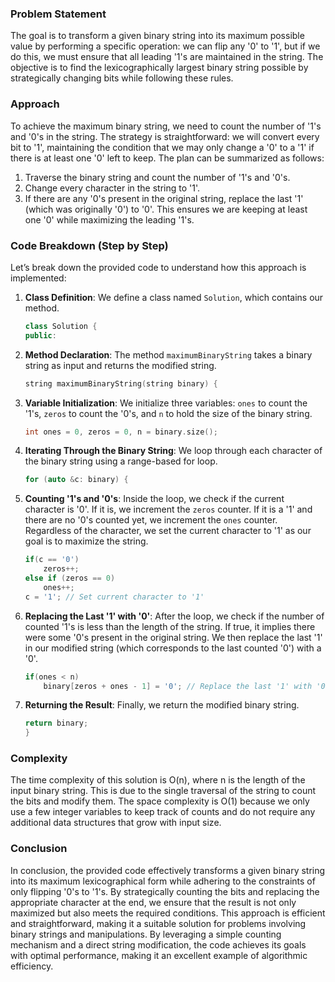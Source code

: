 ### Problem Statement

The goal is to transform a given binary string into its maximum possible value by performing a specific operation: we can flip any '0' to '1', but if we do this, we must ensure that all leading '1's are maintained in the string. The objective is to find the lexicographically largest binary string possible by strategically changing bits while following these rules.

### Approach

To achieve the maximum binary string, we need to count the number of '1's and '0's in the string. The strategy is straightforward: we will convert every bit to '1', maintaining the condition that we may only change a '0' to a '1' if there is at least one '0' left to keep. The plan can be summarized as follows:

1. Traverse the binary string and count the number of '1's and '0's.
2. Change every character in the string to '1'.
3. If there are any '0's present in the original string, replace the last '1' (which was originally '0') to '0'. This ensures we are keeping at least one '0' while maximizing the leading '1's.

### Code Breakdown (Step by Step)

Let’s break down the provided code to understand how this approach is implemented:

1. **Class Definition**: We define a class named `Solution`, which contains our method.

    ```cpp
    class Solution {
    public:
    ```

2. **Method Declaration**: The method `maximumBinaryString` takes a binary string as input and returns the modified string.

    ```cpp
    string maximumBinaryString(string binary) {
    ```

3. **Variable Initialization**: We initialize three variables: `ones` to count the '1's, `zeros` to count the '0's, and `n` to hold the size of the binary string.

    ```cpp
    int ones = 0, zeros = 0, n = binary.size();
    ```

4. **Iterating Through the Binary String**: We loop through each character of the binary string using a range-based for loop.

    ```cpp
    for (auto &c: binary) {
    ```

5. **Counting '1's and '0's**: Inside the loop, we check if the current character is '0'. If it is, we increment the `zeros` counter. If it is a '1' and there are no '0's counted yet, we increment the `ones` counter. Regardless of the character, we set the current character to '1' as our goal is to maximize the string.

    ```cpp
    if(c == '0')
        zeros++;
    else if (zeros == 0)
        ones++;
    c = '1'; // Set current character to '1'
    ```

6. **Replacing the Last '1' with '0'**: After the loop, we check if the number of counted '1's is less than the length of the string. If true, it implies there were some '0's present in the original string. We then replace the last '1' in our modified string (which corresponds to the last counted '0') with a '0'.

    ```cpp
    if(ones < n)
        binary[zeros + ones - 1] = '0'; // Replace the last '1' with '0'
    ```

7. **Returning the Result**: Finally, we return the modified binary string.

    ```cpp
    return binary;
    }
    ```

### Complexity

The time complexity of this solution is O(n), where n is the length of the input binary string. This is due to the single traversal of the string to count the bits and modify them. The space complexity is O(1) because we only use a few integer variables to keep track of counts and do not require any additional data structures that grow with input size.

### Conclusion

In conclusion, the provided code effectively transforms a given binary string into its maximum lexicographical form while adhering to the constraints of only flipping '0's to '1's. By strategically counting the bits and replacing the appropriate character at the end, we ensure that the result is not only maximized but also meets the required conditions. This approach is efficient and straightforward, making it a suitable solution for problems involving binary strings and manipulations. By leveraging a simple counting mechanism and a direct string modification, the code achieves its goals with optimal performance, making it an excellent example of algorithmic efficiency.